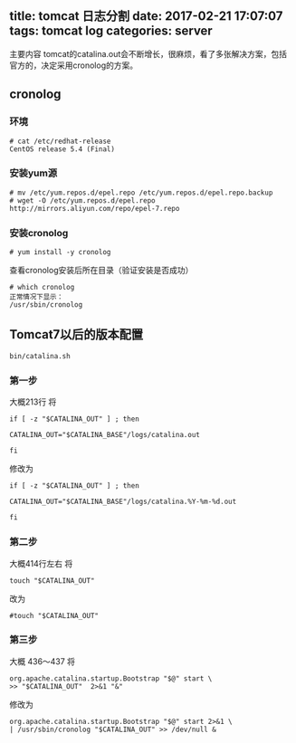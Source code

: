 title: tomcat  日志分割
date: 2017-02-21 17:07:07
tags: tomcat log
categories: server
---

主要内容
tomcat的catalina.out会不断增长，很麻烦，看了多张解决方案，包括官方的，决定采用cronolog的方案。

<!-- more -->

## cronolog

### 环境
```
# cat /etc/redhat-release
CentOS release 5.4 (Final)
```

### 安装yum源

```
# mv /etc/yum.repos.d/epel.repo /etc/yum.repos.d/epel.repo.backup 
# wget -O /etc/yum.repos.d/epel.repo http://mirrors.aliyun.com/repo/epel-7.repo
```

### 安装cronolog
```
# yum install -y cronolog
```


查看cronolog安装后所在目录（验证安装是否成功）

```
# which cronolog
正常情况下显示：
/usr/sbin/cronolog
```

## Tomcat7以后的版本配置
`bin/catalina.sh`

###  第一步
大概213行
将

```
if [ -z "$CATALINA_OUT" ] ; then

CATALINA_OUT="$CATALINA_BASE"/logs/catalina.out

fi
```

修改为

```
if [ -z "$CATALINA_OUT" ] ; then

CATALINA_OUT="$CATALINA_BASE"/logs/catalina.%Y-%m-%d.out

fi
```

### 第二步 
大概414行左右
将

```
touch "$CATALINA_OUT"
```

改为
```
#touch "$CATALINA_OUT"
```

### 第三步
大概 436～437
将

```
org.apache.catalina.startup.Bootstrap "$@" start \
>> "$CATALINA_OUT"  2>&1 "&"
```

修改为

```
org.apache.catalina.startup.Bootstrap "$@" start 2>&1 \
| /usr/sbin/cronolog "$CATALINA_OUT" >> /dev/null &
```
